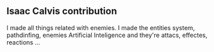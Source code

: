 ## **Isaac Calvis contribution**

I made all things related with enemies. I made the entities system, pathdinfing, enemies Artificial Inteligence and they're attacs, effectes, reactions ...
